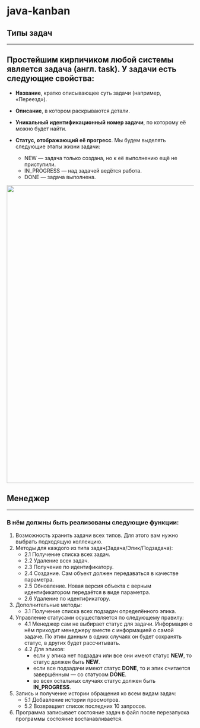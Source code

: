 # java-kanban

## Типы задач

---
Простейшим кирпичиком любой системы является задача (англ. task). У задачи есть следующие свойства:
---

* **Название**, кратко описывающее суть задачи (например, «Переезд»).
* **Описание**, в котором раскрываются детали.
* **Уникальный идентификационный номер задачи**, по которому её можно будет найти.
* **Статус, отображающий её прогресс**. Мы будем выделять следующие этапы жизни задачи:

    -    NEW — задача только создана, но к её выполнению ещё не приступили.
    -    IN_PROGRESS — над задачей ведётся работа.
    -    DONE — задача выполнена.

<img src="https://pictures.s3.yandex.net/resources/Untitled_25_1639469823.png" width="800">

## Менеджер 

---

### В нём должны быть реализованы следующие функции:


1. Возможность хранить задачи всех типов. Для этого вам нужно выбрать подходящую коллекцию.
2. Методы для каждого из типа задач(Задача/Эпик/Подзадача):
   - 2.1 Получение списка всех задач.
   - 2.2 Удаление всех задач.
   - 2.3 Получение по идентификатору.
   - 2.4 Создание. Сам объект должен передаваться в качестве параметра.
   - 2.5 Обновление. Новая версия объекта с верным идентификатором передаётся в виде параметра.
   - 2.6 Удаление по идентификатору.
3. Дополнительные методы:
   - 3.1 Получение списка всех подзадач определённого эпика.
4. Управление статусами осуществляется по следующему правилу:
   - 4.1 Менеджер сам не выбирает статус для задачи. Информация о нём приходит менеджеру вместе с информацией о самой задаче. По этим данным в одних случаях он будет сохранять статус, в других будет рассчитывать.
   - 4.2 Для эпиков:
     * если у эпика нет подзадач или все они имеют статус **NEW**, то статус должен быть **NEW**.
     * если все подзадачи имеют статус **DONE**, то и эпик считается завершённым — со статусом **DONE**.
     * во всех остальных случаях статус должен быть **IN_PROGRESS**.
5. Запись и получение истории обращения ко всем видам задач:
   - 5.1 Добавление истории просмотров.
   - 5.2 Возвращает список последних 10 запросов.
6. Программа записывает состояние задач в файл после перезапуска программы состояние востанавливается. 